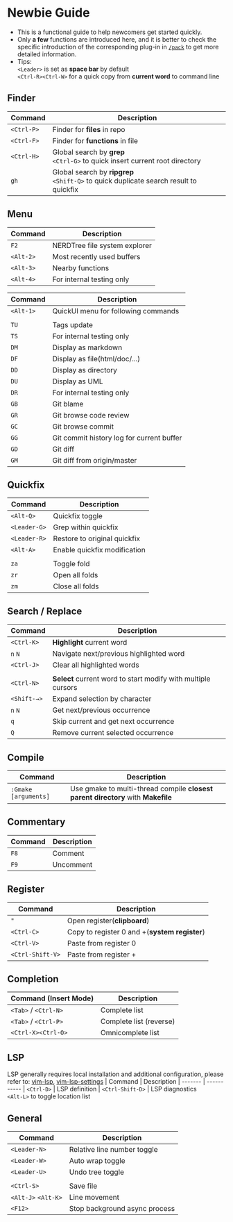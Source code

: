 Newbie Guide
=======
 - This is a functional guide to help newcomers get started quickly.  
 - Only **a few** functions are introduced here, and it is better to check the specific introduction of the corresponding plug-in in [`/pack`](https://github.com/shawnvim/vim-universal/tree/master/pack) to get more detailed information.  
 - Tips:  
 `<Leader>` is set as **space bar** by default  
 `<Ctrl-R><Ctrl-W>` for a quick copy from **current word** to command line



Finder
------------
| Command                    | Description
| -------                    | -----------
| `<Ctrl-P>`                 | Finder for **files** in repo
| `<Ctrl-F>`                 | Finder for **functions** in file
| `<Ctrl-H>`                 | Global search by **grep**<br>`<Ctrl-G>` to quick insert current root directory
| `gh`                       | Global search by **ripgrep**<br>`<Shift-Q>` to quick duplicate search result to quickfix

Menu
------------
| Command                    | Description
| -------                    | -----------
| `F2`                       | NERDTree file system explorer
| `<Alt-2>`                  | Most recently used buffers
| `<Alt-3>`                  | Nearby functions
| `<Alt-4>`                  | For internal testing only

| Command                    | Description
| -------                    | -----------
| `<Alt-1>`                  | QuickUI menu for following commands
| |
| `TU`                       | Tags update
| `TS`                       | For internal testing only
| `DM`                       | Display as markdown
| `DF`                       | Display as file(html/doc/...)
| `DD`                       | Display as directory
| `DU`                       | Display as UML
| `DR`                       | For internal testing only
| `GB`                       | Git blame
| `GR`                       | Git browse code review
| `GC`                       | Git browse commit
| `GG`                       | Git commit history log for current buffer
| `GD`                       | Git diff
| `GM`                       | Git diff from origin/master

Quickfix
------------
| Command                    | Description
| -------                    | -----------
| `<Alt-Q>`                  | Quickfix toggle
| `<Leader-G>`               | Grep within quickfix
| `<Leader-R>`               | Restore to original quickfix
| `<Alt-A>`                  | Enable quickfix modification
|  |
| `za`                       | Toggle fold
| `zr`                       | Open all folds
| `zm`                       | Close all folds

Search / Replace
------------
| Command                    | Description
| -------                    | -----------
| `<Ctrl-K>`                 | **Highlight** current word
| `n` `N`                    | Navigate next/previous highlighted word
| `<Ctrl-J>`                 | Clear all highlighted words
| |
| `<Ctrl-N>`                 | **Select** current word to start modify with multiple cursors
| `<Shift-→>`                | Expand selection by character
| `n` `N`                    | Get next/previous occurrence
| `q`                        | Skip current and get next occurrence
| `Q`                        | Remove current selected occurrence
 
Compile
------------
| Command                    | Description
| -------                    | -----------
| `:Gmake [arguments]`       | Use gmake to multi-thread compile **closest parent directory** with **Makefile**

Commentary
------------
| Command                    | Description
| -------                    | -----------
| `F8`                       | Comment
| `F9`                       | Uncomment

Register
------------
| Command                    | Description
| -------                    | -----------
| `"`                        | Open register(**clipboard**)
| `<Ctrl-C>`                 | Copy to register 0 and +(**system register**)
| `<Ctrl-V>`                 | Paste from register 0
| `<Ctrl-Shift-V>`           | Paste from register +

Completion
------------
| Command (Insert Mode)      | Description
| -------                    | -----------
| `<Tab>` / `<Ctrl-N>`       | Complete list
| `<Tab>` / `<Ctrl-P>`       | Complete list (reverse)
| `<Ctrl-X><Ctrl-O>`         | Omnicomplete list

LSP
------------
LSP generally requires local installation and additional configuration, please refer to: 
[vim-lsp](https://github.com/prabirshrestha/vim-lsp), 
[vim-lsp-settings](https://github.com/mattn/vim-lsp-settings)
| Command                    | Description
| -------                    | -----------
| `<Ctrl-D>`                 | LSP definition
| `<Ctrl-Shift-D>`           | LSP diagnostics<br>`<Alt-L>` to toggle location list

General
------------
| Command                    | Description
| -------                    | -----------
| `<Leader-N>`               | Relative line number toggle
| `<Leader-W>`               | Auto wrap toggle
| `<Leader-U>`               | Undo tree toggle
| |
| `<Ctrl-S>`                 | Save file
| `<Alt-J>` `<Alt-K>`        | Line movement
| `<F12>`                    | Stop background async process


  
  
